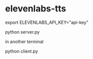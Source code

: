 # elevenlabs-tts

export ELEVENLABS_API_KEY="api-key"

python server.py

in another terminal

python client.py
